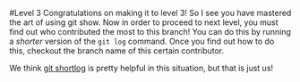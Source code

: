 #Level 3
Congratulations on making it to level 3! So I see you have mastered the art of using git show.
Now in order to proceed to next level, you must find out who contributed the most to this branch!
You can do this by running a *shorter* version of the ```git log``` command.
Once you find out how to do this, checkout the branch name of this certain contributor. 

We think [git shortlog](http://git-scm.com/docs/git-shortlog) is pretty helpful in this situation, but that is just us!

